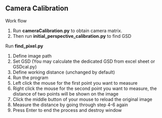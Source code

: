 ## Camera Calibration

Work flow

1. Run **cameraCalibration.py** to obtain camera matrix.
2. Then run **initial_perspective_calibration.py** to find GSD 

Run **find_pixel.py**
1. Define image path
2. Set GSD (You may calculate the dedicated GSD from excel sheet or GSDcal.py)
3. Define working distance (unchanged by default) 
4. Run the program
5. Left click the mouse for the first point you want to measure
6. Right click the mouse for the second point you want to measure, the distance of two points will be shown on the image
7. Click the middle button of your mouse to reload the original image
8. Measure the distance by going through step 4-6 again
9. Press Enter to end the process and destroy window

